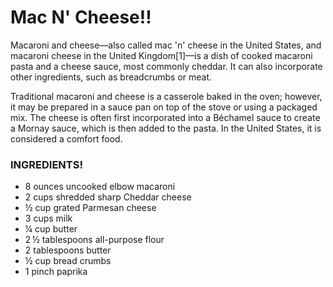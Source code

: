 # **Mac N' Cheese!!**
Macaroni and cheese—also called mac 'n' cheese in the United States, and macaroni cheese in the United Kingdom[1]—is a dish of cooked macaroni pasta and a cheese sauce, most commonly cheddar. It can also incorporate other ingredients, such as breadcrumbs or meat.

Traditional macaroni and cheese is a casserole baked in the oven; however, it may be prepared in a sauce pan on top of the stove or using a packaged mix. The cheese is often first incorporated into a Béchamel sauce to create a Mornay sauce, which is then added to the pasta. In the United States, it is considered a comfort food.

### INGREDIENTS!
- 8 ounces uncooked elbow macaroni
- 2 cups shredded sharp Cheddar cheese
- ½ cup grated Parmesan cheese
- 3 cups milk
- ¼ cup butter
- 2 ½ tablespoons all-purpose flour
- 2 tablespoons butter
- ½ cup bread crumbs
- 1 pinch paprika
